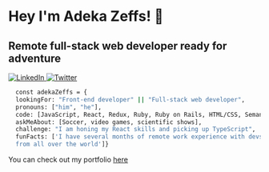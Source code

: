 <h1>Hey I'm Adeka Zeffs! 👋</h1>
<h2>Remote full-stack web developer ready for adventure</h2>
<P>
  <a href="https://www.linkedin.com/in/adeka-zeffs/" rel="nofollow">
   <img src="https://img.shields.io/badge/LinkedIn-0077B5?style=for-the-badge&logo=linkedin&logoColor=white" alt="LinkedIn" style="max-width: 100%;">
  </a>
  <a href="https://twitter.com/Zeffo4" rel="nofollow">
    <img src="https://camo.githubusercontent.com/5d03c86f6a75f7cbe80d135d9162fbf6dc46a31253cf30a8e9bb8279b4d574d3/68747470733a2f2f696d672e736869656c64732e696f2f62616467652f547769747465722d3144413146323f7374796c653d666f722d7468652d6261646765266c6f676f3d74776974746572266c6f676f436f6c6f723d7768697465" alt="Twitter" data-canonical-src="https://img.shields.io/badge/Twitter-1DA1F2?style=for-the-badge&amp;logo=twitter&amp;logoColor=white" style="max-width: 100%;">
  </a>
</p>
<p>
  
  ```sh
    const adekaZeffs = {
    lookingFor: "Front-end developer" || "Full-stack web developer",
    pronouns: ["him", "he"],
    code: [JavaScript, React, Redux, Ruby, Ruby on Rails, HTML/CSS, Semantic UI, Bootstrap],
    askMeAbout: [Soccer, video games, scientific shows],
    challenge: "I am honing my React skills and picking up TypeScript",
    funFacts: ['I have several months of remote work experience with devs 
    from all over the world']}
  ```
</p>
<p>
  You can check out my portfolio
  <a href="https://zeff96.github.io/Portfolio.github.io/" rel="no-follow">here</a>
</p>
